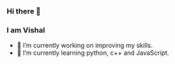 ### Hi there 👋
### I am Vishal

- 🔭 I’m currently working on improving my skills.
- 🌱 I’m currently learning python, c++ and JavaScript.
